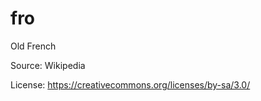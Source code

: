 # fro



Old French



Source: Wikipedia



License: https://creativecommons.org/licenses/by-sa/3.0/
